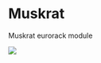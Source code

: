 # Muskrat
Muskrat eurorack module 

![](https://github.com/moffenzeefmodular/Muskrat/blob/master/Images/MUSKRAT_STICKER.png)
